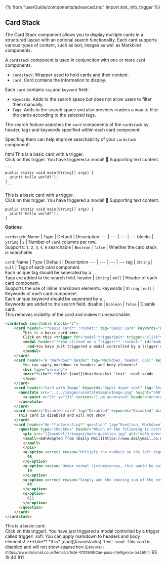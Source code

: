 {% from "userGuide/components/advanced.md" import slot_info_trigger %}

## Card Stack
The Card Stack component allows you to display multiple cards in a structured layout with an optional search functionality. Each card supports various types of content, such as text, images as well as Markbind components.

A `cardstack` component is used in conjunction with one or more `card` components.
- `cardstack`: Wrapper used to hold cards and their content.
- `card`: Card contains the information to display.

Each `card` contains `tag` and `keyword` field:
- `Keywords`: Adds to the search space but does not allow users to filter them manually. 
- `Tags`: Adds to the search space and also provides readers a way to filter the cards according to the selected tags.  

<box type="info">

The search feature searches the `card` components of the `cardstack` by header, tags and keywords specified within each card component. 

Specifing them can help improve searchability of your `cardstack` component!
</box>

<include src="codeAndOutputSeparate.md" boilerplate >
<variable name="highlightStyle">html</variable>
<variable name="code">
<cardstack searchable blocks="2">
  <card header="**Card Content** 🚀 _with inline markdown_" tag="Card 1" keywords="example">
    This is a basic card with a trigger.<br>
    Click on this <trigger for="modal:info" trigger="click">trigger</trigger>.
    <modal header="Modal Example" id="modal:info">
      <md>You have triggered a modal! 🎉</md>
    </modal>
  </card>
  <card header="**Card Title**" tag="Card 2" keywords="">
    Supporting text content.
  </card>
  <card header="**Card containing code**" tag="Code" keywords="Card">

    ```
    public static void main(String[] args) {
      print('Hello world!');
    }
    ```
  </card>
    <card header="Card with Image" keywords="AND, XOR, gate" tag="Image, Circuit">
    <annotate src="../../images/annotateSampleImage.png" height="150" alt="Circuit diagram">
      <a-point x="2%" y="13%" content="This is input A" header="Point A"  opacity="0.2" size="20"/>
    </annotate>
  </card>
</cardstack>
</variable>

<variable name="output">
<cardstack searchable blocks="2">
  <card header="**Card Content** 🚀 _with inline markdown_" tag="Card 1" keywords="example">
    This is a basic card with a trigger.<br>
    Click on this <trigger for="modal:info" trigger="click">trigger</trigger>.
    <modal header="Modal Example" id="modal:info">
      <md>You have triggered a modal! 🎉</md>
    </modal>
  </card>
  <card header="**Card Title**" tag="Card 2" keywords="">
    Supporting text content.
  </card>
  <card header="**Card containing code**" tag="Code" keywords="Card">

  ```
  public static void main(String[] args) {
    print('Hello world!');
  }
  ```
  </card>
    <card header="Card with Image" keywords="AND, XOR, gate" tag="Image, Circuit">
    <annotate src="../../images/annotateSampleImage.png" height="150" alt="Circuit diagram">
      <a-point x="2%" y="13%" content="This is input A" header="Point A"  opacity="0.2" size="20"/>
    </annotate>
  </card>
</cardstack>
</variable>
</include>

****Options****

`cardstack`:
Name | Type | Default | Description
--- | --- | --- | ---
blocks | `String` | `2` | Number of `card` columns per row.<br> Supports: `1`, `2`, `3`, `4`, `6`
searchable | `Boolean` | `false` | Whether the card stack is searchable.

`card`:
Name | Type | Default | Description
--- | --- | --- | ---
tag | `String` | `null` | Tags of each card component.<br>Each unique tag should be seperated by a `,`.<br> Tags are added to the search field.
header | `String` | `null` | Header of each card component.<br> Supports the use of inline markdown elements.
keywords | `String` | `null` | Keywords of each card component.<br>Each unique keyword should be seperated by a `,`.<br> Keywords are added to the search field.
disable | `Boolean` | `false` | Disable card. <br> This removes visibility of the card and makes it unsearchable. 



<div id="short" class="d-none">

```html
<cardstack searchable blocks="2">
    <card header="**Basic Card** :rocket:" tag="Basic Card" keywords="Basic">
        This is a basic card.<br>
        Click on this <trigger for="modal:triggerBait" trigger="click">trigger!</trigger>.
        <modal header="**You clicked on a Trigger!** :rocket:" id="modal:triggerBait">
          <md>You have just triggered a modal controlled by a trigger called trigger! :rofl:</md>
        </modal>
    </card>
    <card header="A *markdown* header" tag="Markdown, header, Cool" keywords="">
        You can apply markdown to headers and body elements!
        <box type="warning">
        <md>>**Like** *this* [cool](#cardstacks) `text` :cool:</md>
        </box>
    </card>
    <card header="Card with Image" keywords="Super duper cool" tag="Image, Cool">
      <annotate src="../../images/annotateSampleImage.png" height="500" alt="Sample Image">
        <a-point x="2%" y="13%" content="I am annotated" header="Annotated point"  opacity="0.2" size="20"/>
      </annotate>
    </card>
    <card header="Disabled card" tag="Disabled" keywords="Disabled" disabled>
      This card is disabled and will not show
    </card>
    <card header="An **interesting** question" tag="Question, Markdown" keywords="">
      <question type="checkbox" header="Which of the following is correct?" hint="Think out of the box! :fas-box:">
        <pic src="{{baseUrl}}/images/math-question.jpg" alt="math question image" height="200" class="d-block mx-auto">
        <small><md>Adapted from [Daily Mail](https://www.dailymail.co.uk/femail/article-4702868/Can-pass-intelligence-test.html)</md>
        </small>
        </pic>
        <q-option correct reason="Multiply the numbers on the left together and add the leftmost number!">
          96
        </q-option>
        <q-option reason="Under normal circumstances, this would be correct.">
          19
        </q-option>
        <q-option correct reason="Simply add the running sum of the results as well!">
          40
        </q-option>
        <q-option>
          811
        </q-option>
      </question>
    </card>
</cardstack>
```
</div>

<div id="examples" class="d-none">

<cardstack searchable blocks="2">
    <card header="**Basic Card** :rocket:" tag="Basic Card" keywords="Basic">
        This is a basic card.<br>
        Click on this <trigger for="modal:triggerBait" trigger="click">trigger!</trigger>.
        <modal header="**You clicked on a Trigger!** :rocket:" id="modal:triggerBait">
          <md>You have just triggered a modal controlled by a trigger called trigger! :rofl:</md>
        </modal>
    </card>
    <card header="A *markdown* header" tag="Markdown, header, Cool" keywords="">
        You can apply markdown to headers and body elements!
        <box type="warning">
        <md>>**Like** *this* [cool](#cardstacks) `text` :cool:</md>
        </box>
    </card>
    <card header="Card with Image" keywords="Super duper cool" tag="Image, Cool">
      <annotate src="../../images/annotateSampleImage.png" height="500" alt="Sample Image">
        <a-point x="2%" y="13%" content="I am annotated" header="Annotated point"  opacity="0.2" size="20"/>
      </annotate>
    </card>
    <card header="Disabled card" tag="Disabled" keywords="Disabled" disabled>
      This card is disabled and will not show
    </card>
    <card header="An **interesting** question" tag="Question, Markdown" keywords="">
      <question type="checkbox" header="Which of the following is correct?" hint="Think out of the box! :fas-box:">
        <pic src="{{baseUrl}}/images/math-question.jpg" alt="math question image" height="200" class="d-block mx-auto">
        <small><md>Adapted from [Daily Mail](https://www.dailymail.co.uk/femail/article-4702868/Can-pass-intelligence-test.html)</md>
        </small>
        </pic>
        <q-option correct reason="Multiply the numbers on the left together and add the leftmost number!">
          96
        </q-option>
        <q-option reason="Under normal circumstances, this would be correct.">
          19
        </q-option>
        <q-option correct reason="Simply add the running sum of the results as well!">
          40
        </q-option>
        <q-option>
          811
        </q-option>
      </question>
    </card>
</cardstack>
</div>
